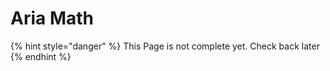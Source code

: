 # Aria Math

{% hint style="danger" %}
This Page is not complete yet. Check back later
{% endhint %}

